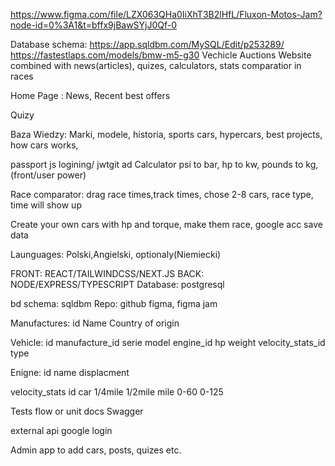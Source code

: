 https://www.figma.com/file/LZX063QHa0IiXhT3B2lHfL/Fluxon-Motos-Jam?node-id=0%3A1&t=bffx9jBawSYjJ0Qf-0

Database schema: https://app.sqldbm.com/MySQL/Edit/p253289/
https://fastestlaps.com/models/bmw-m5-g30
Vechicle Auctions Website combined with news(articles), quizes, calculators, stats comparatior in races

Home Page : News, Recent best offers

Quizy

Baza Wiedzy: Marki, modele, historia, sports cars, hypercars, best projects, how cars works,

passport js logining/ jwtgit ad
Calculator psi to bar, hp to kw, pounds to kg, (front/user power)

Race comparator: drag race times,track times,
chose 2-8 cars, race type, time will show up

Create your own cars with hp and torque, make them race, google acc save data

Launguages: Polski,Angielski, optionaly(Niemiecki)

FRONT: REACT/TAILWINDCSS/NEXT.JS
BACK: NODE/EXPRESS/TYPESCRIPT
Database: postgresql

bd schema: sqldbm
Repo: github
figma, figma jam

Manufactures:
id
Name
Country of origin

Vehicle:
id
manufacture_id
serie
model
engine_id
hp
weight
velocity_stats_id
type 

Enigne:
id
name
displacment

velocity_stats
id
car
1/4mile
1/2mile
mile
0-60
0-125

Tests flow or unit
docs
Swagger

external api google login

Admin app to add cars, posts, quizes etc.